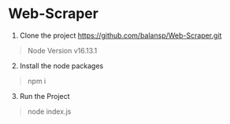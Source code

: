 # Web-Scraper

1) Clone the project https://github.com/balansp/Web-Scraper.git
> Node Version v16.13.1
2) Install the node packages
> npm i
3) Run the Project 
> node index.js
